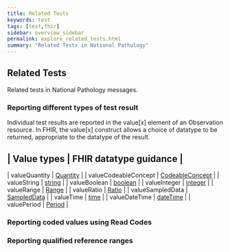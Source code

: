 ```yaml
---
title: Related Tests
keywords: test
tags: [test,fhir]
sidebar: overview_sidebar
permalink: explore_related_tests.html
summary: "Related Tests in National Pathology"
---
```


## Related Tests ##

Related tests in National Pathology messages.

### Reporting different types of test result ###

Individual test results are reported in the value[x] element of an Observation resource. 
In FHIR, the value[x] construct allows a choice of datatype to be returned, appropriate to the datatype of the result.

| Value types           | FHIR datatype guidance    |
---
| valueQuantity         | [Quantity](https://hl7.org/fhir/r4/datatypes.html#Quantity)                   |
| valueCodeableConcept  | [CodeableConcept](https://hl7.org/fhir/r4/datatypes.html#CodeableConcept)     |
| valueString           | [string](https://hl7.org/fhir/r4/datatypes.html#string)                       |
| valueBoolean          | [boolean](https://hl7.org/fhir/r4/datatypes.html#boolean)                     |
| valueInteger          | [integer](https://hl7.org/fhir/r4/datatypes.html#integer)                     |
| valueRange            | [Range](https://hl7.org/fhir/r4/datatypes.html#Range)                         |
| valueRatio            | [Ratio](https://hl7.org/fhir/r4/datatypes.html#Ratio)                         |
| valueSampledData      | [SampledData](https://hl7.org/fhir/r4/datatypes.html#SampledData)             |
| valueTime             | [time](https://hl7.org/fhir/r4/datatypes.html#time)                           |
| valueDateTime         | [dateTime](https://hl7.org/fhir/r4/datatypes.html#dateTime)                   |
| valuePeriod           | [Period](https://hl7.org/fhir/r4/datatypes.html#Period)                       |

### Reporting coded values using Read Codes ###




### Reporting qualified reference ranges ###




